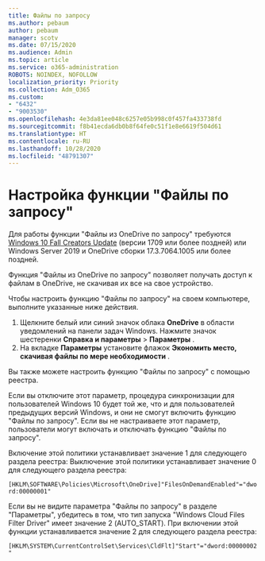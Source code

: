 ```yaml
---
title: Файлы по запросу
ms.author: pebaum
author: pebaum
manager: scotv
ms.date: 07/15/2020
ms.audience: Admin
ms.topic: article
ms.service: o365-administration
ROBOTS: NOINDEX, NOFOLLOW
localization_priority: Priority
ms.collection: Adm_O365
ms.custom:
- "6432"
- "9003530"
ms.openlocfilehash: 4e3da81ee048c6257e05b998c0f457fa433738fd
ms.sourcegitcommit: f8b41ecda6db0b8f64fe0c51f1e8e6619f504d61
ms.translationtype: HT
ms.contentlocale: ru-RU
ms.lasthandoff: 10/28/2020
ms.locfileid: "48791307"
---
```

# <a name="configure-files-on-demand"></a>Настройка функции "Файлы по запросу"

Для работы функции "Файлы из OneDrive по запросу" требуются [Windows 10 Fall Creators Update](https://go.microsoft.com/fwlink/p/?linkid=859040) (версии 1709 или более поздней) или Windows Server 2019 и OneDrive сборки 17.3.7064.1005 или более поздней.

Функция "Файлы из OneDrive по запросу" позволяет получать доступ к файлам в OneDrive, не скачивая их все на свое устройство.

Чтобы настроить функцию "Файлы по запросу" на своем компьютере, выполните указанные ниже действия.

1. Щелкните белый или синий значок облака **OneDrive** в области уведомлений на панели задач Windows. Нажмите значок шестеренки **Справка и параметры** > **Параметры** .
2. На вкладке **Параметры** установите флажок **Экономить место, скачивая файлы по мере необходимости** .  

Вы также можете настроить функцию "Файлы по запросу" с помощью реестра.

Если вы отключите этот параметр, процедура синхронизации для пользователей Windows 10 будет той же, что и для пользователей предыдущих версий Windows, и они не смогут включить функцию "Файлы по запросу". Если вы не настраиваете этот параметр, пользователи могут включать и отключать функцию "Файлы по запросу".

Включение этой политики устанавливает значение 1 для следующего раздела реестра: Выключение этой политики устанавливает значение 0 для следующего раздела реестра:

`[HKLM\SOFTWARE\Policies\Microsoft\OneDrive]"FilesOnDemandEnabled"="dword:00000001"`

Если вы не видите параметра "Файлы по запросу" в разделе "Параметры", убедитесь в том, что тип запуска "Windows Cloud Files Filter Driver" имеет значение 2 (AUTO_START). При включении этой функции устанавливается значение 2 для следующего раздела реестра:

`[HKLM\SYSTEM\CurrentControlSet\Services\CldFlt]"Start"="dword:00000002"`